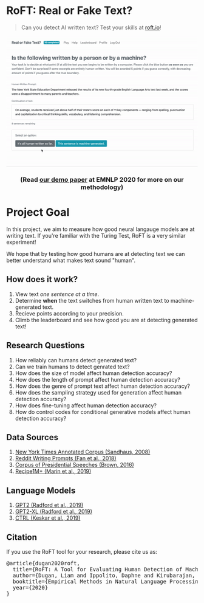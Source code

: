 # RoFT: Real or Fake Text? 
> Can you detect AI written text? Test your skills at <a href="http://roft.io" text>roft.io</a>!
</p>
<p align="center">
<img align="center" src="./resources/demo.gif" >
</p>

<h3 align="center">
(Read <a href="https://arxiv.org/abs/2010.03070" text>our demo paper</a>
at EMNLP 2020 for more on our methodology)
</h3>

# Project Goal
In this project, we aim to measure how good neural langauge models are at writing text. If you're familiar with the Turing Test, RoFT is a very similar experiment!

We hope that by testing how good humans are at detecting text we can better understand what makes text sound "human".

## How does it work?
1. View text *one sentence at a time*.
2. Determine **when** the text switches from human written text to machine-generated text.
3. Recieve points according to your precision.
4. Climb the leaderboard and see how good you are at detecting generated text!

## Research Questions
1. How reliably can humans detect generated text?
2. Can we train humans to detect genrated text?
3. How does the size of model affect human detection accuracy?
4. How does the length of prompt affect human detection accuracy?
5. How does the genre of prompt text affect human detection accuracy?
6. How does the sampling strategy used for generation affect human detection accuracy?
7. How does fine-tuning affect human detection accuracy?
8. How do control codes for conditional generative models affect human detection accuracy?

## Data Sources
1. [New York Times Annotated Corpus (Sandhaus, 2008)](https://catalog.ldc.upenn.edu/LDC2008T19)
2. [Reddit Writing Prompts (Fan et al., 2018)](https://dl.fbaipublicfiles.com/fairseq/data/writingPrompts.tar.gz)
3. [Corpus of Presidential Speeches (Brown, 2016)](http://www.thegrammarlab.com/?nor-portfolio=corpus-of-presidential-speeches-cops-and-a-clintontrump-corpus)
4. [Recipe1M+ (Marin et al., 2019)](http://pic2recipe.csail.mit.edu/)

## Language Models
1. [GPT2 (Radford et al., 2019)](https://openai.com/blog/better-language-models/)
2. [GPT2-XL (Radford et al., 2019)](https://openai.com/blog/better-language-models/)
3. [CTRL (Keskar et al., 2019)](https://blog.einstein.ai/introducing-a-conditional-transformer-language-model-for-controllable-generation/)

## Citation
If you use the RoFT tool for your research, please cite us as:
<pre>
@article{dugan2020roft,
  title={RoFT: A Tool for Evaluating Human Detection of Machine-Generated Text},
  author={Dugan, Liam and Ippolito, Daphne and Kirubarajan, Arun and Callison-Burch, Chris},
  booktitle={Empirical Methods in Natural Language Processing, Demo Track},
  year={2020}
}
</pre>
